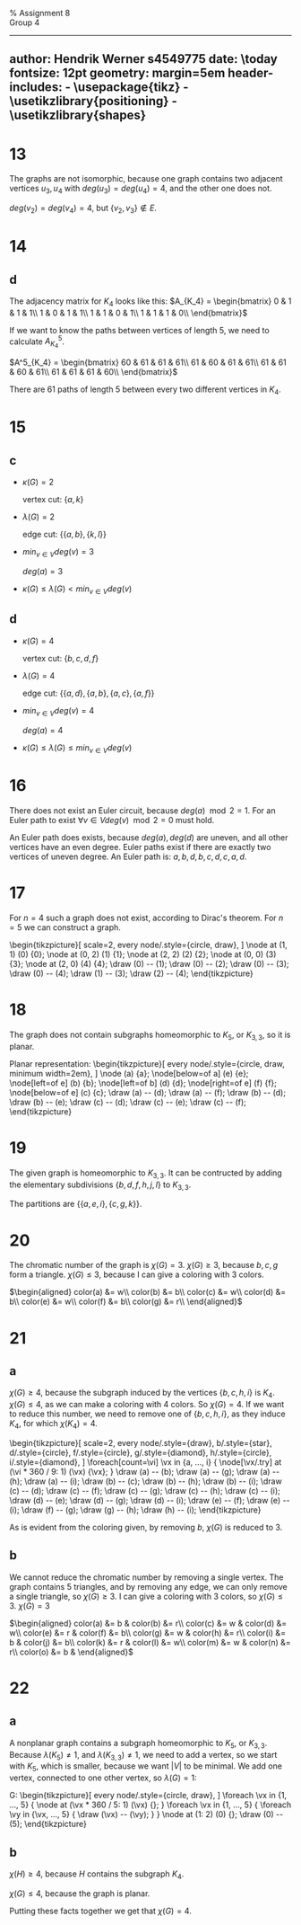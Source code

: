 % Assignment 8\
	Group 4

---
author: Hendrik Werner s4549775
date: \today
fontsize: 12pt
geometry: margin=5em
header-includes:
	- \usepackage{tikz}
	- \usetikzlibrary{positioning}
	- \usetikzlibrary{shapes}
---

# 13

The graphs are not isomorphic, because one graph contains two adjacent vertices $u_3, u_4$ with $deg(u_3) = deg(u_4) = 4$, and the other one does not.

$deg(v_2) = deg(v_4) = 4$, but $\{v_2, v_3\} \not \in E$.

# 14
## d
The adjacency matrix for $K_4$ looks like this:
$A_{K_4} = \begin{bmatrix}
	0 & 1 & 1 & 1\\
	1 & 0 & 1 & 1\\
	1 & 1 & 0 & 1\\
	1 & 1 & 1 & 0\\
\end{bmatrix}$

If we want to know the paths between vertices of length 5, we need to calculate $A^5_{K_4}$.

$A^5_{K_4} = \begin{bmatrix}
	60 & 61 & 61 & 61\\
	61 & 60 & 61 & 61\\
	61 & 61 & 60 & 61\\
	61 & 61 & 61 & 60\\
\end{bmatrix}$

There are 61 paths of length 5 between every two different vertices in $K_4$.

# 15
## c
* $\kappa(G) = 2$

	vertex cut: $\{a, k\}$
* $\lambda(G) = 2$

	edge cut: $\{\{a, b\}, \{k, l\}\}$
* $min_{v \in V} deg(v) = 3$

	$deg(a) = 3$
* $\kappa(G) \leq \lambda(G) < min_{v \in V} deg(v)$

## d
* $\kappa(G) = 4$

	vertex cut: $\{b, c, d, f\}$
* $\lambda(G) = 4$

	edge cut: $\{\{a, d\}, \{a, b\}, \{a, c\}, \{a, f\}\}$
* $min_{v \in V} deg(v) = 4$

	$deg(a) = 4$
* $\kappa(G) \leq \lambda(G) \leq min_{v \in V} deg(v)$

# 16

There does not exist an Euler circuit, because $deg(a) \mod 2 = 1$. For an Euler path to exist $\forall v \in V deg(v) \mod 2 = 0$ must hold.

An Euler path does exists, because $deg(a), deg(d)$ are uneven, and all other vertices have an even degree. Euler paths exist if there are exactly two vertices of uneven degree. An Euler path is: $a, b, d, b, c, d, c, a, d$.

# 17

For $n = 4$ such a graph does not exist, according to Dirac's theorem. For $n = 5$ we can construct a graph.

\begin{tikzpicture}[
	scale=2,
	every node/.style={circle, draw},
]
	\node at (1, 1) (0) {0};
	\node at (0, 2) (1) {1};
	\node at (2, 2) (2) {2};
	\node at (0, 0) (3) {3};
	\node at (2, 0) (4) {4};
	\draw (0) -- (1);
	\draw (0) -- (2);
	\draw (0) -- (3);
	\draw (0) -- (4);
	\draw (1) -- (3);
	\draw (2) -- (4);
\end{tikzpicture}

# 18

The graph does not contain subgraphs homeomorphic to $K_5$, or $K_{3, 3}$, so it is planar.

Planar representation:
\begin{tikzpicture}[
	every node/.style={circle, draw, minimum width=2em},
]
	\node (a) {a};
	\node[below=of a] (e) {e};
	\node[left=of e] (b) {b};
	\node[left=of b] (d) {d};
	\node[right=of e] (f) {f};
	\node[below=of e] (c) {c};
	\draw (a) -- (d);
	\draw (a) -- (f);
	\draw (b) -- (d);
	\draw (b) -- (e);
	\draw (c) -- (d);
	\draw (c) -- (e);
	\draw (c) -- (f);
\end{tikzpicture}

# 19

The given graph is homeomorphic to $K_{3, 3}$. It can be contructed by adding the elementary subdivisions $\{b, d, f, h, j, l\}$ to $K_{3, 3}$.

The partitions are $\{\{a, e, i\}, \{c, g, k\}\}$.

# 20

The chromatic number of the graph is $\chi(G) = 3$. $\chi(G) \geq 3$, because $b, c, g$ form a triangle. $\chi(G) \leq 3$, because I can give a coloring with 3 colors.

$\begin{aligned}
	color(a) &= w\\
	color(b) &= b\\
	color(c) &= w\\
	color(d) &= b\\
	color(e) &= w\\
	color(f) &= b\\
	color(g) &= r\\
\end{aligned}$

# 21
## a
$\chi(G) \geq 4$, because the subgraph induced by the vertices $\{b, c, h, i\}$ is $K_4$. $\chi(G) \leq 4$, as we can make a coloring with 4 colors. So $\chi(G) = 4$. If we want to reduce this number, we need to remove one of $\{b, c, h, i\}$, as they induce $K_4$, for which $\chi(K_4) = 4$.

\begin{tikzpicture}[
	scale=2,
	every node/.style={draw},
	b/.style={star},
	d/.style={circle},
	f/.style={circle},
	g/.style={diamond},
	h/.style={circle},
	i/.style={diamond},
]
	\foreach[count=\vi] \vx in {a, ..., i} {
		\node[\vx/.try] at (\vi * 360 / 9: 1) (\vx) {\vx};
	}
	\draw (a) -- (b);
	\draw (a) -- (g);
	\draw (a) -- (h);
	\draw (a) -- (i);
	\draw (b) -- (c);
	\draw (b) -- (h);
	\draw (b) -- (i);
	\draw (c) -- (d);
	\draw (c) -- (f);
	\draw (c) -- (g);
	\draw (c) -- (h);
	\draw (c) -- (i);
	\draw (d) -- (e);
	\draw (d) -- (g);
	\draw (d) -- (i);
	\draw (e) -- (f);
	\draw (e) -- (i);
	\draw (f) -- (g);
	\draw (g) -- (h);
	\draw (h) -- (i);
\end{tikzpicture}

As is evident from the coloring given, by removing $b$, $\chi(G)$ is reduced to 3.

## b
We cannot reduce the chromatic number by removing a single vertex. The graph contains 5 triangles, and by removing any edge, we can only remove a single triangle, so $\chi(G) \geq 3$. I can give a coloring with 3 colors, so $\chi(G) \leq 3$. $\chi(G) = 3$

$\begin{aligned}
	color(a) &= b &
	color(b) &= r\\
	color(c) &= w &
	color(d) &= w\\
	color(e) &= r &
	color(f) &= b\\
	color(g) &= w &
	color(h) &= r\\
	color(i) &= b &
	color(j) &= b\\
	color(k) &= r &
	color(l) &= w\\
	color(m) &= w &
	color(n) &= r\\
	color(o) &= b &
\end{aligned}$

# 22
## a
A nonplanar graph contains a subgraph homeomorphic to $K_5$, or $K_{3, 3}$. Because $\lambda(K_5) \neq 1$, and $\lambda(K_{3, 3}) \neq 1$, we need to add a vertex, so we start with $K_5$, which is smaller, because we want $|V|$ to be minimal. We add one vertex, connected to one other vertex, so $\lambda(G) = 1$:

G:
\begin{tikzpicture}[
	every node/.style={circle, draw},
]
	\foreach \vx in {1, ..., 5} {
		\node at (\vx * 360 / 5: 1) (\vx) {};
	}
	\foreach \vx in {1, ..., 5} {
		\foreach \vy  in {\vx, ..., 5} {
			\draw (\vx) -- (\vy);
		}
	}
	\node at (1: 2) (0) {};
	\draw (0) -- (5);
\end{tikzpicture}

## b
$\chi(H) \geq 4$, because $H$ contains the subgraph $K_4$.

$\chi(G) \leq 4$, because the graph is planar.

Putting these facts together we get that $\chi(G) = 4$.
